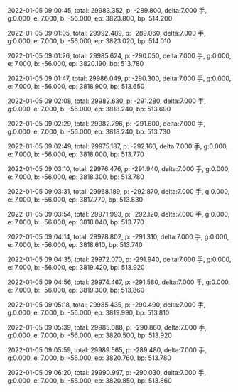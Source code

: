 2022-01-05 09:00:45, total: 29983.352, p: -289.800, delta:7.000 手, g:0.000, e: 7.000, b: -56.000, ep: 3823.800, bp: 514.200

2022-01-05 09:01:05, total: 29992.489, p: -289.060, delta:7.000 手, g:0.000, e: 7.000, b: -56.000, ep: 3823.020, bp: 514.010

2022-01-05 09:01:26, total: 29985.624, p: -290.050, delta:7.000 手, g:0.000, e: 7.000, b: -56.000, ep: 3820.190, bp: 513.780

2022-01-05 09:01:47, total: 29986.049, p: -290.300, delta:7.000 手, g:0.000, e: 7.000, b: -56.000, ep: 3818.900, bp: 513.650

2022-01-05 09:02:08, total: 29982.630, p: -291.280, delta:7.000 手, g:0.000, e: 7.000, b: -56.000, ep: 3818.240, bp: 513.690

2022-01-05 09:02:29, total: 29982.796, p: -291.600, delta:7.000 手, g:0.000, e: 7.000, b: -56.000, ep: 3818.240, bp: 513.730

2022-01-05 09:02:49, total: 29975.187, p: -292.160, delta:7.000 手, g:0.000, e: 7.000, b: -56.000, ep: 3818.000, bp: 513.770

2022-01-05 09:03:10, total: 29976.476, p: -291.940, delta:7.000 手, g:0.000, e: 7.000, b: -56.000, ep: 3818.300, bp: 513.780

2022-01-05 09:03:31, total: 29968.189, p: -292.870, delta:7.000 手, g:0.000, e: 7.000, b: -56.000, ep: 3817.770, bp: 513.830

2022-01-05 09:03:54, total: 29971.993, p: -292.120, delta:7.000 手, g:0.000, e: 7.000, b: -56.000, ep: 3818.040, bp: 513.770

2022-01-05 09:04:14, total: 29978.802, p: -291.310, delta:7.000 手, g:0.000, e: 7.000, b: -56.000, ep: 3818.610, bp: 513.740

2022-01-05 09:04:35, total: 29972.070, p: -291.940, delta:7.000 手, g:0.000, e: 7.000, b: -56.000, ep: 3819.420, bp: 513.920

2022-01-05 09:04:56, total: 29974.467, p: -291.580, delta:7.000 手, g:0.000, e: 7.000, b: -56.000, ep: 3819.300, bp: 513.860

2022-01-05 09:05:18, total: 29985.435, p: -290.490, delta:7.000 手, g:0.000, e: 7.000, b: -56.000, ep: 3819.990, bp: 513.810

2022-01-05 09:05:39, total: 29985.088, p: -290.860, delta:7.000 手, g:0.000, e: 7.000, b: -56.000, ep: 3820.500, bp: 513.920

2022-01-05 09:05:59, total: 29989.565, p: -289.480, delta:7.000 手, g:0.000, e: 7.000, b: -56.000, ep: 3820.760, bp: 513.780

2022-01-05 09:06:20, total: 29990.997, p: -290.030, delta:7.000 手, g:0.000, e: 7.000, b: -56.000, ep: 3820.850, bp: 513.860